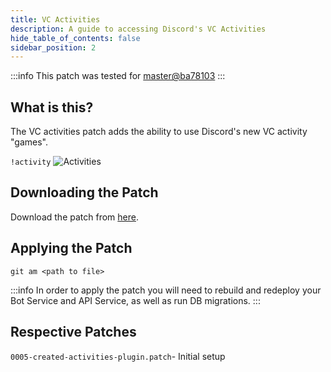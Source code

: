 ```yaml
---
title: VC Activities
description: A guide to accessing Discord's VC Activities
hide_table_of_contents: false
sidebar_position: 2
---
```


:::info
This patch was tested for [master@ba78103](https://github.com/ZeppelinBot/Zeppelin/commit/ba7810380730f5ec2917608567d61f0594101b97)
:::

## What is this?

The VC activities patch adds the ability to use Discord's new VC activity "games".

`!activity`
![Activities](/img/guides/community-patch/activities.png "VC Activites")

## Downloading the Patch

Download the patch from [here](https://github.com/zeppelinhangar/community-patch/blob/main/patches/0005-created-activities-plugin.patch).

## Applying the Patch

`git am <path to file>`

:::info
In order to apply the patch you will need to rebuild and redeploy your Bot Service and API Service, as well as run DB migrations.
:::

## Respective Patches

`0005-created-activities-plugin.patch`- Initial setup
